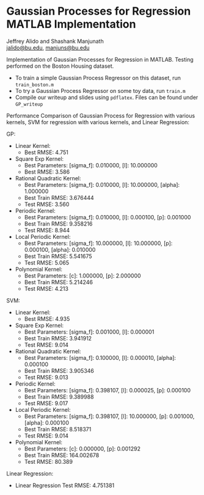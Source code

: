 # Gaussian Processes for Regression MATLAB Implementation

Jeffrey Alido and Shashank Manjunath  
jalido@bu.edu, manjuns@bu.edu  

Implementation of Gaussian Processes for Regression in MATLAB. Testing performed on the Boston Housing dataset. 

* To train a simple Gaussian Process Regressor on this dataset, run `train_boston.m`
* To try a Gaussian Process Regressor on some toy data, run `train.m`
* Compile our writeup and slides using `pdflatex`. Files can be found under `GP_writeup`


Performance Comparison of Gaussian Process for Regression with various kernels, SVM for regression with various kernels,
and Linear Regression:

GP:  
  * Linear Kernel:  
    * Best RMSE: 4.751  
  * Square Exp Kernel:   
    * Best Parameters: [sigma_f]: 0.010000, [l]: 10.000000  
    * Best RMSE: 3.586  
  * Rational Quadratic Kernel:  
    * Best Parameters: [sigma_f]: 0.010000, [l]: 10.000000, [alpha]: 1.000000  
    * Best Train RMSE: 3.676444  
    * Test RMSE: 3.560  
  * Periodic Kernel:  
    * Best Parameters: [sigma_f]: 0.010000, [l]: 0.000100, [p]: 0.001000  
    * Best Train RMSE: 9.358216  
    * Test RMSE: 8.944  
  * Local Periodic Kernel:  
    * Best Parameters: [sigma_f]: 10.000000, [l]: 10.000000, [p]: 0.000100, [alpha]: 0.010000  
    * Best Train RMSE: 5.541675  
    * Test RMSE: 5.065  
  * Polynomial Kernel:  
    * Best Parameters: [c]: 1.000000, [p]: 2.000000  
    * Best Train RMSE: 5.214246  
    * Test RMSE: 4.213  

SVM:  
  * Linear Kernel:  
    * Best RMSE: 4.935  
  * Square Exp Kernel:  
    * Best Parameters: [sigma_f]: 0.001000, [l]: 0.000001  
    * Best Train RMSE: 3.941912  
    * Test RMSE: 9.014  
  * Rational Quadratic Kernel:  
    * Best Parameters: [sigma_f]: 0.100000, [l]: 0.000010, [alpha]: 0.000100  
    * Best Train RMSE: 3.905346  
    * Test RMSE: 9.013  
  * Periodic Kernel:  
    * Best Parameters: [sigma_f]: 0.398107, [l]: 0.000025, [p]: 0.000100  
    * Best Train RMSE: 9.389988  
    * Test RMSE: 9.017  
  * Local Periodic Kernel:  
    * Best Parameters: [sigma_f]: 0.398107, [l]: 10.000000, [p]: 0.001000, [alpha]: 0.000100  
    * Best Train RMSE: 8.518371  
    * Test RMSE: 9.014  
  * Polynomial Kernel:  
    * Best Parameters: [c]: 0.000000, [p]: 0.001292  
    * Best Train RMSE: 164.002678  
    * Test RMSE: 80.389  

Linear Regression:  
  * Linear Regression Test RMSE: 4.751381  
